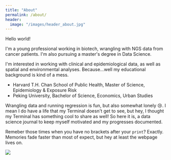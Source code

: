 ```yaml
---
title: "About"
permalink: /about/
header:
  image: "/images/header_about.jpg"
---
```



Hello world! 

I'm a young professional working in biotech, wrangling with NGS data from cancer patients. I'm also pursuing a master's degree in Data Science.

I'm interested in working with clinical and epidemiological data, as well as spatial and environmental analyses. Because...well my educational background is kind of a mess.

- Harvard T.H. Chan School of Public Health, Master of Science, Epidemiology & Exposure Risk
- Peking University, Bachelor of Science, Economics, Urban Studies

Wrangling data and running regression is fun, but also somewhat lonely :cry:. I mean I do have a life that my Terminal doesn't get to see, but hey, I thought my Terminal has something cool to share as well! So here it is, a data science journal to keep myself motivated and my progresses documented.

Remeber those times when you have no brackets after your `print`? Exactly. Memories fade faster than most of expect, but hey at least the webpage lives on. 


<img src="{{ site.url }}{{ site.baseurl }}/images/hello_world.jpg">
